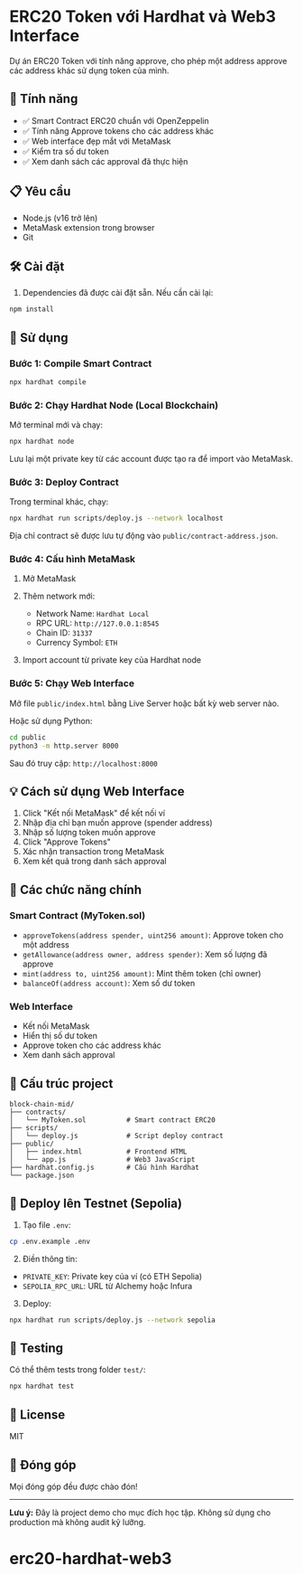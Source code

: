 # ERC20 Token với Hardhat và Web3 Interface

Dự án ERC20 Token với tính năng approve, cho phép một address approve các address khác sử dụng token của mình.

## 🚀 Tính năng

- ✅ Smart Contract ERC20 chuẩn với OpenZeppelin
- ✅ Tính năng Approve tokens cho các address khác
- ✅ Web interface đẹp mắt với MetaMask
- ✅ Kiểm tra số dư token
- ✅ Xem danh sách các approval đã thực hiện

## 📋 Yêu cầu

- Node.js (v16 trở lên)
- MetaMask extension trong browser
- Git

## 🛠️ Cài đặt

1. Dependencies đã được cài đặt sẵn. Nếu cần cài lại:

```bash
npm install
```

## 📝 Sử dụng

### Bước 1: Compile Smart Contract

```bash
npx hardhat compile
```

### Bước 2: Chạy Hardhat Node (Local Blockchain)

Mở terminal mới và chạy:

```bash
npx hardhat node
```

Lưu lại một private key từ các account được tạo ra để import vào MetaMask.

### Bước 3: Deploy Contract

Trong terminal khác, chạy:

```bash
npx hardhat run scripts/deploy.js --network localhost
```

Địa chỉ contract sẽ được lưu tự động vào `public/contract-address.json`.

### Bước 4: Cấu hình MetaMask

1. Mở MetaMask
2. Thêm network mới:
   - Network Name: `Hardhat Local`
   - RPC URL: `http://127.0.0.1:8545`
   - Chain ID: `31337`
   - Currency Symbol: `ETH`

3. Import account từ private key của Hardhat node

### Bước 5: Chạy Web Interface

Mở file `public/index.html` bằng Live Server hoặc bất kỳ web server nào.

Hoặc sử dụng Python:

```bash
cd public
python3 -m http.server 8000
```

Sau đó truy cập: `http://localhost:8000`

## 💡 Cách sử dụng Web Interface

1. Click "Kết nối MetaMask" để kết nối ví
2. Nhập địa chỉ bạn muốn approve (spender address)
3. Nhập số lượng token muốn approve
4. Click "Approve Tokens"
5. Xác nhận transaction trong MetaMask
6. Xem kết quả trong danh sách approval

## 🎯 Các chức năng chính

### Smart Contract (MyToken.sol)

- `approveTokens(address spender, uint256 amount)`: Approve token cho một address
- `getAllowance(address owner, address spender)`: Xem số lượng đã approve
- `mint(address to, uint256 amount)`: Mint thêm token (chỉ owner)
- `balanceOf(address account)`: Xem số dư token

### Web Interface

- Kết nối MetaMask
- Hiển thị số dư token
- Approve token cho các address khác
- Xem danh sách approval

## 📁 Cấu trúc project

```
block-chain-mid/
├── contracts/
│   └── MyToken.sol          # Smart contract ERC20
├── scripts/
│   └── deploy.js            # Script deploy contract
├── public/
│   ├── index.html           # Frontend HTML
│   └── app.js               # Web3 JavaScript
├── hardhat.config.js        # Cấu hình Hardhat
└── package.json
```

## 🔧 Deploy lên Testnet (Sepolia)

1. Tạo file `.env`:

```bash
cp .env.example .env
```

2. Điền thông tin:
- `PRIVATE_KEY`: Private key của ví (có ETH Sepolia)
- `SEPOLIA_RPC_URL`: URL từ Alchemy hoặc Infura

3. Deploy:

```bash
npx hardhat run scripts/deploy.js --network sepolia
```

## 🧪 Testing

Có thể thêm tests trong folder `test/`:

```bash
npx hardhat test
```

## 📄 License

MIT

## 🤝 Đóng góp

Mọi đóng góp đều được chào đón!

---

**Lưu ý:** Đây là project demo cho mục đích học tập. Không sử dụng cho production mà không audit kỹ lưỡng.
# erc20-hardhat-web3
